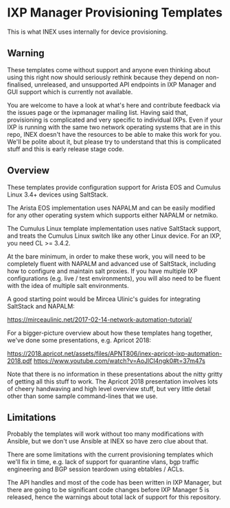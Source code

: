 # IXP Manager Provisioning Templates

This is what INEX uses internally for device provisioning.

## Warning

These templates come without support and anyone even thinking about using
this right now should seriously rethink because they depend on
non-finalised, unreleased, and unsupported API endpoints in IXP Manager and
GUI support which is currently not available.

You are welcome to have a look at what's here and contribute feedback via
the issues page or the ixpmanager mailing list.  Having said that,
provisioning is complicated and very specific to individual IXPs.  Even if
your IXP is running with the same two network operating systems that are in
this repo, INEX doesn't have the resources to be able to make this work for
you.  We'll be polite about it, but please try to understand that this is
complicated stuff and this is early release stage code.

## Overview

These templates provide configuration support for Arista EOS and Cumulus
Linux 3.4+ devices using SaltStack.

The Arista EOS implementation uses NAPALM and can be easily modified for any
other operating system which supports either NAPALM or netmiko.

The Cumulus Linux template implementation uses native SaltStack support, and
treats the Cumulus Linux switch like any other Linux device.  For an IXP,
you need CL >= 3.4.2.

At the bare minimum, in order to make these work, you will need to be
completely fluent with NAPALM and advanced use of SaltStack, including how
to configure and maintain salt proxies.  If you have multiple IXP
configurations (e.g.  live / test environments), you will also need to be
fluent with the idea of multiple salt environments.

A good starting point would be Mircea Ulinic's guides for integrating
SaltStack and NAPALM:

https://mirceaulinic.net/2017-02-14-network-automation-tutorial/

For a bigger-picture overview about how these templates hang together, we've
done some presentations, e.g. Apricot 2018:

https://2018.apricot.net/assets/files/APNT806/inex-apricot-ixp-automation-2018.pdf
https://www.youtube.com/watch?v=AoJlCl4ngk0#t=37m47s

Note that there is no information in these presentations about the nitty
gritty of getting all this stuff to work.  The Apricot 2018 presentation
involves lots of cheery handwaving and high level overview stuff, but very
little detail other than some sample command-lines that we use.

## Limitations

Probably the templates will work without too many modifications with
Ansible, but we don't use Ansible at INEX so have zero clue about that.

There are some limitations with the current provisioning templates which
we'll fix in time, e.g.  lack of support for quarantine vlans, bgp
traffic engineering and BGP session teardown using ebtables / ACLs.

The API handles and most of the code has been written in IXP Manager, but
there are going to be significant code changes before IXP Manager 5 is
released, hence the warnings about total lack of support for this
repository.

